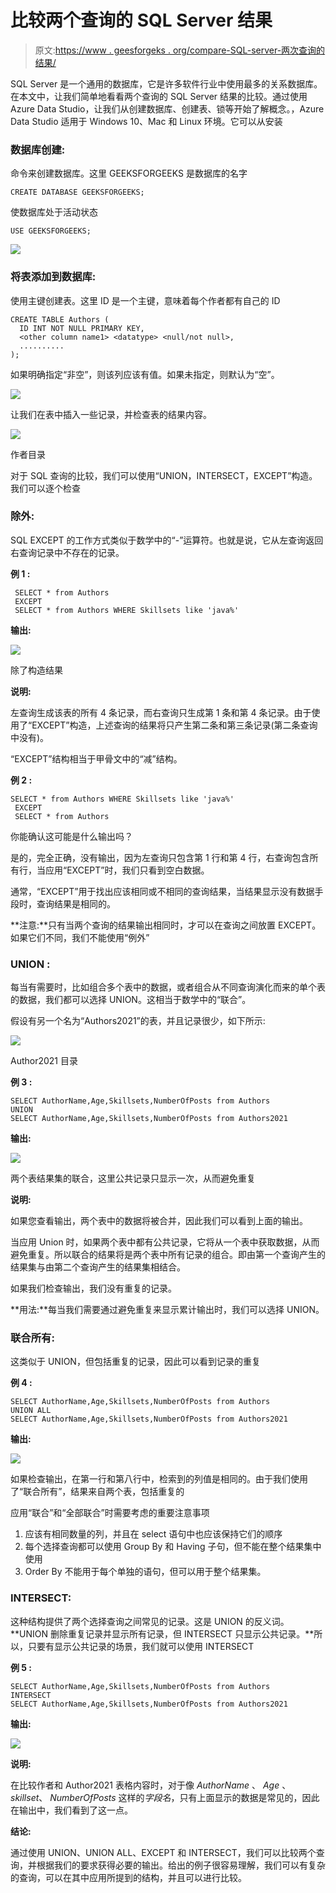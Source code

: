 # 比较两个查询的 SQL Server 结果

> 原文:[https://www . geesforgeks . org/compare-SQL-server-两次查询的结果/](https://www.geeksforgeeks.org/compare-sql-server-results-of-two-queries/)

SQL Server 是一个通用的数据库，它是许多软件行业中使用最多的关系数据库。在本文中，让我们简单地看看两个查询的 SQL Server 结果的比较。通过使用 Azure Data Studio，让我们从创建数据库、创建表、锁等开始了解概念。，Azure Data Studio 适用于 Windows 10、Mac 和 Linux 环境。它可以从安装

### **数据库创建:**

命令来创建数据库。这里 GEEKSFORGEEKS 是数据库的名字

```
CREATE DATABASE GEEKSFORGEEKS;
```

使数据库处于活动状态

```
USE GEEKSFORGEEKS;
```

![](img/dcd29141940e1513d8bb48449431d74a.png)

### **将表添加到数据库:**

使用主键创建表。这里 ID 是一个主键，意味着每个作者都有自己的 ID

```
CREATE TABLE Authors (
  ID INT NOT NULL PRIMARY KEY,
  <other column name1> <datatype> <null/not null>,
  ..........
);
```

如果明确指定“非空”，则该列应该有值。如果未指定，则默认为“空”。

![](img/046d614be44a35ab2916e8ded89882e1.png)

让我们在表中插入一些记录，并检查表的结果内容。

![](img/bbbe1ab4364f2c51dcf637d7ee48c950.png)

作者目录

对于 SQL 查询的比较，我们可以使用“UNION，INTERSECT，EXCEPT”构造。我们可以逐个检查

### **除外:**

SQL EXCEPT 的工作方式类似于数学中的“-”运算符。也就是说，它从左查询返回右查询记录中不存在的记录。

**例 1 :**

```
 SELECT * from Authors 
 EXCEPT
 SELECT * from Authors WHERE Skillsets like 'java%' 
```

**输出:**

![](img/99dd6cb19a69b974584cd42560fc67f0.png)

除了构造结果

**说明:**

左查询生成该表的所有 4 条记录，而右查询只生成第 1 条和第 4 条记录。由于使用了“EXCEPT”构造，上述查询的结果将只产生第二条和第三条记录(第二条查询中没有)。

“EXCEPT”结构相当于甲骨文中的“减”结构。

**例 2 :**

```
SELECT * from Authors WHERE Skillsets like 'java%'  
 EXCEPT
 SELECT * from Authors 
```

你能确认这可能是什么输出吗？

是的，完全正确，没有输出，因为左查询只包含第 1 行和第 4 行，右查询包含所有行，当应用“EXCEPT”时，我们只看到空白数据。

通常，“EXCEPT”用于找出应该相同或不相同的查询结果，当结果显示没有数据手段时，查询结果是相同的。

**注意:**只有当两个查询的结果输出相同时，才可以在查询之间放置 EXCEPT。如果它们不同，我们不能使用“例外”

### **UNION :**

每当有需要时，比如组合多个表中的数据，或者组合从不同查询演化而来的单个表的数据，我们都可以选择 UNION。这相当于数学中的“联合”。

假设有另一个名为“Authors2021”的表，并且记录很少，如下所示:

![](img/24708924293c999257545e2c1a52c16c.png)

Author2021 目录

**例 3 :**

```
SELECT AuthorName,Age,Skillsets,NumberOfPosts from Authors   
UNION
SELECT AuthorName,Age,Skillsets,NumberOfPosts from Authors2021
```

**输出:**

![](img/b7335c897271a9828c2d9bf775210694.png)

两个表结果集的联合，这里公共记录只显示一次，从而避免重复

**说明:**

如果您查看输出，两个表中的数据将被合并，因此我们可以看到上面的输出。

当应用 Union 时，如果两个表中都有公共记录，它将从一个表中获取数据，从而避免重复。所以联合的结果将是两个表中所有记录的组合。即由第一个查询产生的结果集与由第二个查询产生的结果集相结合。

如果我们检查输出，我们没有重复的记录。

**用法:**每当我们需要通过避免重复来显示累计输出时，我们可以选择 UNION。

### **联合所有:**

这类似于 UNION，但包括重复的记录，因此可以看到记录的重复

**例 4 :**

```
SELECT AuthorName,Age,Skillsets,NumberOfPosts from Authors    
UNION ALL
SELECT AuthorName,Age,Skillsets,NumberOfPosts from Authors2021
```

**输出:**

![](img/3d6f0e5650539ed74a256d57bff68cba.png)

如果检查输出，在第一行和第八行中，检索到的列值是相同的。由于我们使用了“联合所有”，结果来自两个表，包括重复的

应用“联合”和“全部联合”时需要考虑的重要注意事项

1.  应该有相同数量的列，并且在 select 语句中也应该保持它们的顺序
2.  每个选择查询都可以使用 Group By 和 Having 子句，但不能在整个结果集中使用
3.  Order By 不能用于每个单独的语句，但可以用于整个结果集。

### **INTERSECT:**

这种结构提供了两个选择查询之间常见的记录。这是 UNION 的反义词。 **UNION 删除重复记录并显示所有记录，但 INTERSECT 只显示公共记录。**所以，只要有显示公共记录的场景，我们就可以使用 INTERSECT

**例 5 :**

```
SELECT AuthorName,Age,Skillsets,NumberOfPosts from Authors    
INTERSECT
SELECT AuthorName,Age,Skillsets,NumberOfPosts from Authors2021
```

**输出:**

![](img/21567c7a769881c3e6b7cf7195d462eb.png)

**说明:**

在比较作者和 Author2021 表格内容时，对于像 *AuthorName* 、 *Age* 、*skillset*、 *NumberOfPosts* 这样的*字段名*，只有上面显示的数据是常见的，因此在输出中，我们看到了这一点。

**结论:**

通过使用 UNION、UNION ALL、EXCEPT 和 INTERSECT，我们可以比较两个查询，并根据我们的要求获得必要的输出。给出的例子很容易理解，我们可以有复杂的查询，可以在其中应用所提到的结构，并且可以进行比较。